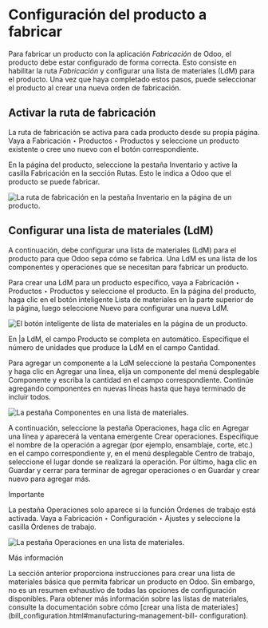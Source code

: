 # Configuración del producto a fabricar

Para fabricar un producto con la aplicación _Fabricación_ de Odoo, el producto
debe estar configurado de forma correcta. Esto consiste en habilitar la ruta
_Fabricación_ y configurar una lista de materiales (LdM) para el producto. Una
vez que haya completado estos pasos, puede seleccionar el producto al crear
una nueva orden de fabricación.

## Activar la ruta de fabricación

La ruta de fabricación se activa para cada producto desde su propia página.
Vaya a Fabricación ‣ Productos ‣ Productos y seleccione un producto existente
o cree uno nuevo con el botón correspondiente.

En la página del producto, seleccione la pestaña Inventario y active la
casilla Fabricación en la sección Rutas. Esto le indica a Odoo que el producto
se puede fabricar.

![La ruta de fabricación en la pestaña Inventario en la página de un
producto.](../../../../_images/manufacturing-route.png)

## Configurar una lista de materiales (LdM)

A continuación, debe configurar una lista de materiales (LdM) para el producto
para que Odoo sepa cómo se fabrica. Una LdM es una lista de los componentes y
operaciones que se necesitan para fabricar un producto.

Para crear una LdM para un producto específico, vaya a Fabricación ‣ Productos
‣ Productos y seleccione el producto. En la página del producto, haga clic en
el botón inteligente Lista de materiales en la parte superior de la página,
luego seleccione Nuevo para configurar una nueva LdM.

![El botón inteligente de lista de materiales en la página de un
producto.](../../../../_images/bom-smart-button1.png)

En |a LdM, el campo Producto se completa en automático. Especifique el número
de unidades que produce la LdM en el campo Cantidad.

Para agregar un componente a la LdM seleccione la pestaña Componentes y haga
clic en Agregar una línea, elija un componente del menú desplegable Componente
y escriba la cantidad en el campo correspondiente. Continúe agregando
componentes en nuevas líneas hasta que haya terminado de incluir todos.

![La pestaña Componentes en una lista de
materiales.](../../../../_images/components-tab.png)

A continuación, seleccione la pestaña Operaciones, haga clic en Agregar una
línea y aparecerá la ventana emergente Crear operaciones. Especifique el
nombre de la operación a agregar (por ejemplo, ensamblaje, corte, etc.) en el
campo correspondiente y, en el menú desplegable Centro de trabajo, seleccione
el lugar donde se realizará la operación. Por último, haga clic en Guardar y
cerrar para terminar de agregar operaciones o en Guardar y crear nuevo para
agregar más.

Importante

La pestaña Operaciones solo aparece si la función Órdenes de trabajo está
activada. Vaya a Fabricación ‣ Configuración ‣ Ajustes y seleccione la casilla
Órdenes de trabajo.

![La pestaña Operaciones en una lista de
materiales.](../../../../_images/operations-tab1.png)

Más información

La sección anterior proporciona instrucciones para crear una lista de
materiales básica que permita fabricar un producto en Odoo. Sin embargo, no es
un resumen exhaustivo de todas las opciones de configuración disponibles. Para
obtener más información sobre las listas de materiales, consulte la
documentación sobre cómo [crear una lista de
materiales](bill_configuration.html#manufacturing-management-bill-
configuration).

